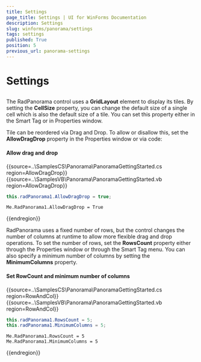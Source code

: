 ```yaml
---
title: Settings
page_title: Settings | UI for WinForms Documentation
description: Settings
slug: winforms/panorama/settings
tags: settings
published: True
position: 5
previous_url: panorama-settings
---
```


# Settings

## 

The RadPanorama control uses a __GridLayout__ element to display its tiles. By setting the __CellSize__ property, you can change the default size of a single cell which is also the default size of a tile. You can set this property either in the Smart Tag or in Properties window.

Tile can be reordered via Drag and Drop. To allow or disallow this, set the __AllowDragDrop__ property in the Properties window or via code:

#### Allow drag and drop

{{source=..\SamplesCS\Panorama\PanoramaGettingStarted.cs region=AllowDragDrop}} 
{{source=..\SamplesVB\Panorama\PanoramaGettingStarted.vb region=AllowDragDrop}} 

````C#
this.radPanorama1.AllowDragDrop = true;

````
````VB.NET
Me.RadPanorama1.AllowDragDrop = True

````

{{endregion}}

RadPanorama uses a fixed number of rows, but the control changes the number of columns at runtime to allow more flexible drag and drop operations. To set the number of rows, set the __RowsCount__ property either through the Properties window or through the Smart Tag menu. You can also specify a minimum number of columns by setting the __MinimumColumns__ property.

#### Set RowCount and minimum number of columns

{{source=..\SamplesCS\Panorama\PanoramaGettingStarted.cs region=RowAndCol}} 
{{source=..\SamplesVB\Panorama\PanoramaGettingStarted.vb region=RowAndCol}} 

````C#
this.radPanorama1.RowsCount = 5;
this.radPanorama1.MinimumColumns = 5;

````
````VB.NET
Me.RadPanorama1.RowsCount = 5
Me.RadPanorama1.MinimumColumns = 5

````

{{endregion}}